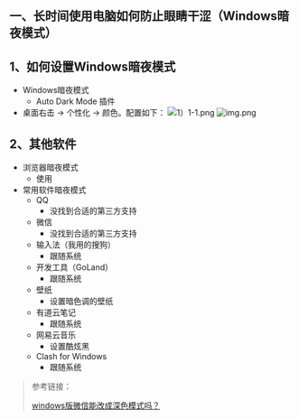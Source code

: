 ## 一、长时间使用电脑如何防止眼睛干涩（Windows暗夜模式）

## 1、如何设置Windows暗夜模式

- Windows暗夜模式
    - Auto Dark Mode 插件
- 桌面右击 -> 个性化 -> 颜色。配置如下：
![1）1-1.png](picture/1）1-1.png)
![img.png](picture/1）1-2.png)
## 2、其他软件

- 浏览器暗夜模式
    - 使用
- 常用软件暗夜模式
    - QQ
        - 没找到合适的第三方支持
    - 微信
        - 没找到合适的第三方支持
    - 输入法（我用的搜狗）
        - 跟随系统
    - 开发工具（GoLand）
        - 跟随系统
    - 壁纸
        - 设置暗色调的壁纸
    - 有道云笔记
        - 跟随系统
    - 网易云音乐
        - 设置酷炫黑
    - Clash for Windows
        - 跟随系统

> 参考链接：
>
> [windows版微信能改成深色模式吗？](https://www.zhihu.com/question/468773003 "windows版微信能改成深色模式吗？")